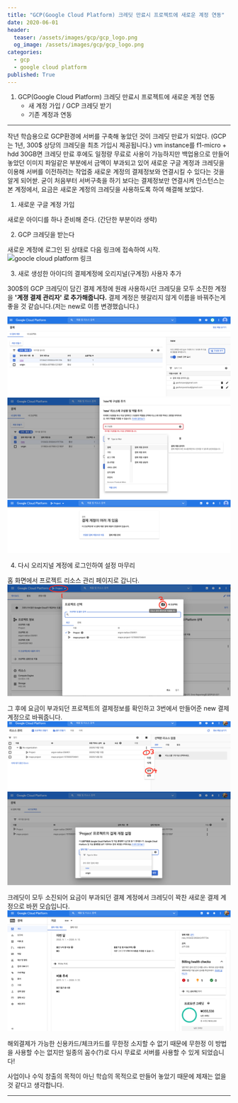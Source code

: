```yaml
---
title: "GCP(Google Cloud Platform) 크레딧 만료시 프로젝트에 새로운 계정 연동"
date: 2020-06-01
header:
  teaser: /assets/images/gcp/gcp_logo.png
  og_image: /assets/images/gcp/gcp_logo.png
categories:
  - gcp
  - google cloud platform
published: True
---
```


1. GCP(Google Cloud Platform) 크레딧 만료시 프로젝트에 새로운 계정 연동
   * 새 계정 가입 / GCP 크레딧 받기
   * 기존 계정과 연동

---

작년 학습용으로 GCP환경에 서버를 구축해 놓았던 것이 크레딧 만료가 되었다. (GCP는 1년, 300$ 상당의 크레딧을 최초 가입시 제공됩니다.)
vm instance를 f1-micro + hdd 30GB면 크레딧 만료 후에도 일정량 무료로 사용이 가능하지만 백업용으로 만들어 놓았던 이미지 파일같은 부분에서 금액이 부과되고 있어 새로운 구글 계정과 크레딧을 이용해 서버를 이전하려는 작업중 새로운 계정의 결제정보와 연결시킬 수 있다는 것을 알게 되어싿.
굳이 처음부터 서버구축을 하기 보다는 결제정보만 연결시켜 인스턴스는 본 계정에서, 요금은 새로운 계정의 크레딧을 사용하도록 하여 해결해 보았다.

1. 새로운 구글 계정 가입

새로운 아이디를 하나 준비해 준다. (간단한 부분이라 생략)

2. GCP 크레딧을 받는다

새로운 계정에 로그인 된 상태로 다음 링크에 접속하여 시작.
![goocle cloud platform 링크](https://cloud.google.com/gcp/getting-started?hl=ko)

3. 새로 생성한 아이디의 결제계정에 오리지널(구계정) 사용자 추가

300$의 GCP 크레딧이 담긴 결제 계정에 원래 사용하시던 크레딧을 모두 소진한 계정을 **'계졍 결제 관리자' 로 추가해줍니다.**
결제 계정은 헷갈리지 않게 이름을 바꿔주는게 좋을 것 같습니다.(저는 new로 이름 변경했습니다.)

![add_bill](/assets/images/gcp/bill1.png)
![add_bill](/assets/images/gcp/bill2.png)
![add_bill](/assets/images/gcp/bill3.png)


4. 다시 오리지널 계정에 로그인하여 설정 마무리

홈 화면에서 프로젝트 리소스 관리 페이지로 갑니다.
![new_bill](/assets/images/gcp/new1.png)

그 후에 요금이 부과되던 프로젝트의 결제정보를 확인하고 3번에서 만들어준 new 결제 계정으로 바꿔줍니다.
![new_bill](/assets/images/gcp/new2.png)
![new_bill](/assets/images/gcp/new3.png)

크레딧이 모두 소진되어 요금이 부과되던 결졔 계정에서 크레딧이 꽉찬 새로운 결제 계정으로 바뀐 모습입니다.
![new_bill](/assets/images/gcp/new4.png)

해외결제가 가능한 신용카드/체크카드를 무한정 소지할 수 없기 때문에 무한정 이 방법을 사용할 수는 없지만 일종의 꼼수(?)로 다시 무료로 서버를 사용할 수 있게 되었습니다!

사업이나 수익 창출의 목적이 아닌 학습의 목적으로 만들어 놓았기 때문에 제재는 없을 것 같다고 생각합니다.


---

